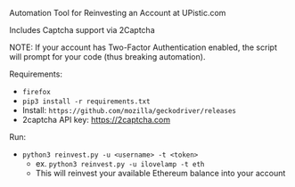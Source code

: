 Automation Tool for Reinvesting an Account at UPistic.com

Includes Captcha support via 2Captcha

NOTE: If your account has Two-Factor Authentication enabled, the script will prompt for your code 
(thus breaking automation).

Requirements:
* `firefox`
* `pip3 install -r requirements.txt`
* Install: `https://github.com/mozilla/geckodriver/releases`
* 2captcha API key: https://2captcha.com

Run:
* `python3 reinvest.py -u <username> -t <token>`
  * ex. `python3 reinvest.py -u ilovelamp -t eth`
  * This will reinvest your available Ethereum balance into your account
